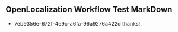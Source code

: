 ## OpenLocalization Workflow Test MarkDown
* 7eb9356e-672f-4e9c-a6fa-96a9276a422d thanks!

<!--HONumber=Aug16_HO5-->


